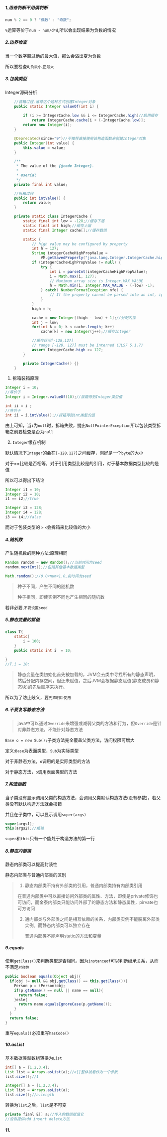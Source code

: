 ##### 1.用奇判断不用偶判断

```java
num % 2 == 0 ? "偶数" : "奇数";
```

`%`运算等价于`num - num/d*d`,所以会出现结果为负数的情况

##### 2.边界检查

当一个数字超过他的最大值，那么会溢出变为负数

所以要检查`0`,`负最小`,`正最大`

##### 3.包装类型

Integer源码分析

```java
    //装箱过程,推荐这个这种方式创建Integer对象
    public static Integer valueOf(int i) {
        
        if (i >= IntegerCache.low && i <= IntegerCache.high)//启用缓存
            return IntegerCache.cache[i + (-IntegerCache.low)];
        return new Integer(i);
    }

    @Deprecated(since="9")//不推荐直接使用该构造函数来创建Integer对象
    public Integer(int value) {
        this.value = value;
    }

    /**
     * The value of the {@code Integer}.
     *
     * @serial
     */
    private final int value;

    //拆箱过程
    public int intValue() {
        return value;
    }

    private static class IntegerCache {
        static final int low = -128;//缓存下届
        static final int high;//缓存上届
        static final Integer cache[];//缓存数组

        static {
            // high value may be configured by property
            int h = 127;
            String integerCacheHighPropValue =
                VM.getSavedProperty("java.lang.Integer.IntegerCache.high");
            if (integerCacheHighPropValue != null) {
                try {
                    int i = parseInt(integerCacheHighPropValue);
                    i = Math.max(i, 127);
                    // Maximum array size is Integer.MAX_VALUE
                    h = Math.min(i, Integer.MAX_VALUE - (-low) -1);
                } catch( NumberFormatException nfe) {
                    // If the property cannot be parsed into an int, ignore it.
                }
            }
            high = h;

            cache = new Integer[(high - low) + 1];//分配内存
            int j = low;
            for(int k = 0; k < cache.length; k++)
                cache[k] = new Integer(j++);//缓存Integer

          	//缓存区间[-128,127]
            // range [-128, 127] must be interned (JLS7 5.1.7)
            assert IntegerCache.high >= 127;
        }

        private IntegerCache() {}
    }
```

1.  拆箱装箱原理

```java
Integer i = 10;
//等价于
Integer i = Integer.valueOf(10);//装箱得到Integer类型值

int ii = i ;
//等价于
int ii = i.intValue();//拆箱得到int类型的值
```

  由上可知，当`i`为`null`时，拆箱失败，抛出`NullPointerException`所以包装类型拆箱之前要检查是否为`null`

2. `Integer`缓存机制

默认情况下`Integer`的会在`[-128,127]`之间缓存，刚好是一个`byte`的大小

对于==比较是否相等，对于引用类型比较是的引用，对于基本数据类型比较的是值

所以可以得出下结论

```java
Integer i1 = 10;
Integer i2 = 10;
i1 == i2;//true

Integer i3 = 128;
Integer i4 = 128;
i3 == i4;//false
```

而对于包装类型的 `>`  `<`会拆箱来比较值的大小

##### 4.随机数

产生随机数的两种方法:原理相同

```java
Random random = new Random();//当前时间为seed
random.nextInt();//包括其他基本数据类型

Math.random();//0.0<num<1.0,前时间为seed
```

> 种子不同，产生不同的随机数
>
> 种子相同，即使实例不同也产生相同的随机数

若非必要,`不要设置seed`

##### 5.静态变量的赋值

```java
class T{
    static{
        i = 100;
    }
    public static int i  = 10;

}
//T.i = 10;
```

> 静态变量在类初始化首先被加载的，JVM会去类中寻找所有的静态声明，然后分配内存空间，但还未赋值，之后JVM会根据静态赋值(静态成员和静态块)的先后顺序来执行。

所以为了防止歧义，要`先声明后使用`

##### 6.不要复写静态方法

> java中可以通过`Override`来增强或减弱父类的方法和行为，但`Override`是针对非静态方法，不能针对静态方法

`Base o = new Sub();`子类方法完全覆盖父类方法，访问权限可增大

定义:`Base`为表面类型，`Sub`为实际类型

对于非静态方法，`o`调用的是实际类型的方法

对于静态方法，`o`调用表面类型的方法

##### 7.构造函数

当子类没有显示调用父类的构造方法，会调用父类默认构造方法(没有参数)，若父类没有默认构造方法就会报错

并且在子类中，可以显示调用`super(args)`

```java
super(args1);
this(args2);//报错
```

`super`和`this`只有一个能处于构造方法的第一行

##### 8.静态内部类

静态内部类可以提高封装性

静态内部类与普通内部类的区别

> 1. 静态内部类不持有外部类的引用，普通内部类持有内部类引用
>
> 在普通内部类中可以直接访问外部类的属性、方法，即使是private修饰也可访问，而金泰内部类只能访问外部了的静态方法和静态属性，pirvate也可方访问
>
> 2. 通内部类与外部类之间是相互依赖的关系，内部类实例不能脱离外部类实例。而静态内部类可以独立存在
>
>    普通内部类不能声明static的方法和变量

##### 9.equals

使用`getClass()`来判断类型是否相同。因为`instanceof`可以判断继承关系，从而不满足`对称性`

```java
public boolean equals(Object obj){
  if(obj != null && obj,getClass() == this.getClass()){
    Person p = (Person)obj;
    if(p.gteName() == null || name == null){
      return false;
    }esle{
      return name.equalsIgnoreCase(p.getName());
    }
  }
  return false;
}
```

重写`equals()`必须重写`hasCode()`

##### 10.asList

基本数据类型数组转换为`List`

```java
int[] a = {1,2,3,4};
List list = Arrays.asList(a);//a[]整体被看作为一个参数
list.size();//1

Integer[] a = {1,2,3,4};
List list = Arrays.asList(a);
list.size();//a.length
```

转换为`list`之后，`list`是不可变

```java
private fianl E[] a;//传入的数组赋值它
//没有提供add insert delete方法
```

##### 11.